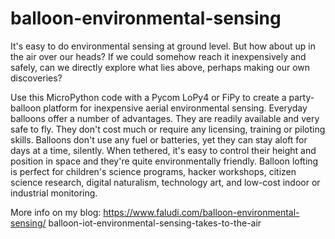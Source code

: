 # balloon-environmental-sensing

It's easy to do environmental sensing at ground level. But how about up in the air over our heads? If we could somehow reach it inexpensively and safely, can we directly explore what lies above, perhaps making our own discoveries?

Use this MicroPython code with a Pycom LoPy4 or FiPy to create a party-balloon platform for inexpensive aerial environmental sensing. Everyday balloons offer a number of advantages. They are readily available and very safe to fly. They don't cost much or require any licensing, training or piloting skills. Balloons don't use any fuel or batteries, yet they can stay aloft for days at a time, silently. When tethered, it's easy to control their height and position in space and they're quite environmentally friendly. Balloon lofting is perfect for children's science programs, hacker workshops, citizen science research, digital naturalism, technology art, and low-cost indoor or industrial monitoring.

More info on my blog:
https://www.faludi.com/balloon-environmental-sensing/
balloon-iot-environmental-sensing-takes-to-the-air
